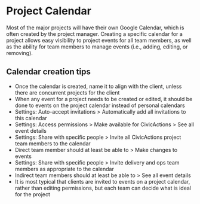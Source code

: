 # Project Calendar

Most of the major projects will have their own Google Calendar, which is often created by the project manager. Creating a specific calendar for a project allows easy visibility to project events for all team members, as well as the ability for team members to manage events (i.e., adding, editing, or removing).

## Calendar creation tips

- Once the calendar is created, name it to align with the client, unless there are concurrent projects for the client
- When any event for a project needs to be created or edited, it should be done to events on the project calendar instead of personal calendars
- Settings: Auto-accept invitations > Automatically add all invitations to this calendar
- Settings: Access permissions > Make available for CivicActions > See all event details
- Settings: Share with specific people > Invite all CivicActions project team members to the calendar
- Direct team member should at least be able to > Make changes to events
- Settings: Share with specific people > Invite delivery and ops team members as appropriate to the calendar
- Indirect team members should at least be able to > See all event details
- It is most typical that clients are invited to events on a project calendar, rather than editing permissions, but each team can decide what is ideal for the project
